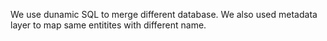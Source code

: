We use dunamic SQL to merge different database. We also used metadata layer to map same entitites with different name.
